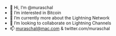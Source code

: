 - 👋 Hi, I’m @muraschal
- 👀 I’m interested in Bitcoin
- 🌱 I’m currently more about the Lightning Network
- 💞️ I’m looking to collaborate on Lightning Channels
- 📫 muraschal@mac.com & twitter.com/muraschal

<!---
muraschal/muraschal is a ✨ special ✨ repository because its `README.md` (this file) appears on your GitHub profile.
You can click the Preview link to take a look at your changes.
--->
